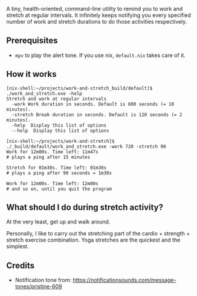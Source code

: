 A tiny, health-oriented, command-line utility to remind you to work and stretch at regular intervals. It infinitely keeps notifying you every specified number of work and stretch durations to do those activities respectively.

## Prerequisites

- `mpv` to play the alert tone. If you use nix, `default.nix` takes care of it.

## How it works

```
[nix-shell:~/projects/work-and-stretch_build/default]$ ./work_and_stretch.exe -help
Stretch and work at regular intervals
  -work Work duration in seconds. Default is 600 seconds (= 10 minutes).
  -stretch Break duration in seconds. Default is 120 seconds (= 2 minutes).
  -help  Display this list of options
  --help  Display this list of options

[nix-shell:~/projects/work-and-stretch]$ ./_build/default/work_and_stretch.exe -work 720 -stretch 90
Work for 12m00s. Time left: 11m47s
# plays a ping after 15 minutes

Stretch for 01m30s. Time left: 01m30s
# plays a ping after 90 seconds = 1m30s

Work for 12m00s. Time left: 12m00s
# and so on, until you quit the program
```

## What should I do during stretch activity?

At the very least, get up and walk around.

Personally, I like to carry out the stretching part of the cardio + strength + stretch exercise combination. Yoga stretches are the quickest and the simplest.

## Credits

- Notification tone from: https://notificationsounds.com/message-tones/pristine-609
